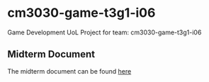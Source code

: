 # cm3030-game-t3g1-i06
Game Development UoL Project for team: cm3030-game-t3g1-i06

## Midterm Document
The midterm document can be found [here](https://drive.google.com/drive/folders/1n1pu9zLLtdHB9Tpo3Tjdhdogwa77C97P?usp=sharing)
